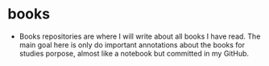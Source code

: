 # books

- Books repositories are where I will write about all books I have read. The main goal here is only do important annotations about the books for studies porpose, almost like a notebook but committed in my GitHub.